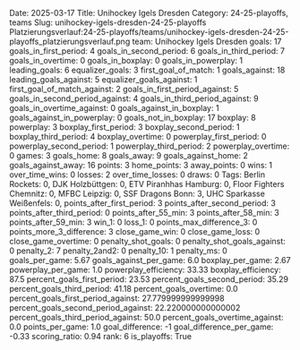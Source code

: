 Date: 2025-03-17
Title: Unihockey Igels Dresden
Category: 24-25-playoffs, teams
Slug: unihockey-igels-dresden-24-25-playoffs
Platzierungsverlauf:24-25-playoffs/teams/unihockey-igels-dresden-24-25-playoffs_platzierungsverlauf.png
team: Unihockey Igels Dresden
goals: 17
goals_in_first_period: 4
goals_in_second_period: 6
goals_in_third_period: 7
goals_in_overtime: 0
goals_in_boxplay: 0
goals_in_powerplay: 1
leading_goals: 6
equalizer_goals: 3
first_goal_of_match: 1
goals_against: 18
leading_goals_against: 5
equalizer_goals_against: 1
first_goal_of_match_against: 2
goals_in_first_period_against: 5
goals_in_second_period_against: 4
goals_in_third_period_against: 9
goals_in_overtime_against: 0
goals_against_in_boxplay: 1
goals_against_in_powerplay: 0
goals_not_in_boxplay: 17
boxplay: 8
powerplay: 3
boxplay_first_period: 3
boxplay_second_period: 1
boxplay_third_period: 4
boxplay_overtime: 0
powerplay_first_period: 0
powerplay_second_period: 1
powerplay_third_period: 2
powerplay_overtime: 0
games: 3
goals_home: 8
goals_away: 9
goals_against_home: 2
goals_against_away: 16
points: 3
home_points: 3
away_points: 0
wins: 1
over_time_wins: 0
losses: 2
over_time_losses: 0
draws: 0
Tags:  Berlin Rockets: 0,  DJK Holzbüttgen: 0,  ETV Piranhhas Hamburg: 0,  Floor Fighters Chemnitz: 0,  MFBC Leipzig: 0,  SSF Dragons Bonn: 3,  UHC Sparkasse Weißenfels: 0,
points_after_first_period: 3
points_after_second_period: 3
points_after_third_period: 0
points_after_55_min: 3
points_after_58_min: 3
points_after_59_min: 3
win_1: 0
loss_1: 0
points_max_difference_3: 0
points_more_3_difference: 3
close_game_win: 0
close_game_loss: 0
close_game_overtime: 0
penalty_shot_goals: 0
penalty_shot_goals_against: 0
penalty_2: 7
penalty_2and2: 0
penalty_10: 1
penalty_ms: 0
goals_per_game: 5.67
goals_against_per_game: 6.0
boxplay_per_game: 2.67
powerplay_per_game: 1.0
powerplay_efficiency: 33.33
boxplay_efficiency: 87.5
percent_goals_first_period: 23.53
percent_goals_second_period: 35.29
percent_goals_third_period: 41.18
percent_goals_overtime: 0.0
percent_goals_first_period_against: 27.779999999999998
percent_goals_second_period_against: 22.220000000000002
percent_goals_third_period_against: 50.0
percent_goals_overtime_against: 0.0
points_per_game: 1.0
goal_difference: -1
goal_difference_per_game: -0.33
scoring_ratio: 0.94
rank: 6
is_playoffs: True
